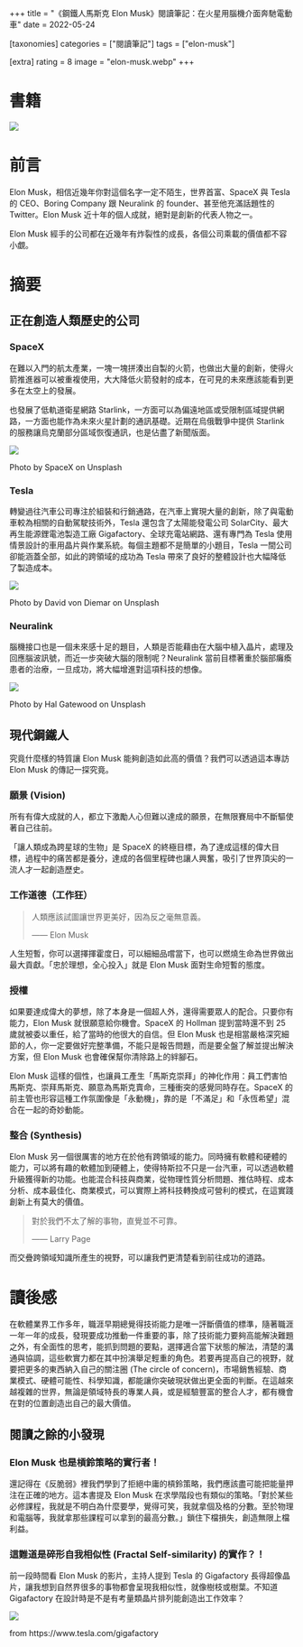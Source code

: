 +++
title = "《鋼鐵人馬斯克 Elon Musk》閱讀筆記：在火星用腦機介面奔馳電動車"
date = 2022-05-24

[taxonomies]
categories = ["閱讀筆記"]
tags = ["elon-musk"]

[extra]
rating = 8
image = "elon-musk.webp"
+++

# 書籍
[![](elon-musk.webp)](https://www.goodreads.com/book/show/25541028-elon-musk)

# 前言

Elon Musk，相信近幾年你對這個名字一定不陌生，世界首富、SpaceX 與 Tesla 的 CEO、Boring Company 跟 Neuralink 的 founder、甚至他充滿話題性的 Twitter。Elon Musk 近十年的個人成就，絕對是創新的代表人物之一。

Elon Musk 經手的公司都在近幾年有炸裂性的成長，各個公司乘載的價值都不容小覷。

# 摘要
## 正在創造人類歷史的公司
### SpaceX

在難以入門的航太產業，一塊一塊拼湊出自製的火箭，也做出大量的創新，使得火箭推進器可以被重複使用，大大降低火箭發射的成本，在可見的未來應該能看到更多在太空上的發展。

也發展了低軌道衛星網路 Starlink，一方面可以為偏遠地區或受限制區域提供網路，一方面也能作為未來火星計劃的通訊基礎。近期在烏俄戰爭中提供 Starlink 的服務讓烏克蘭部分區域恢復通訊，也是佔盡了新聞版面。

![](spacex.webp)
<p class="image-caption">Photo by SpaceX on Unsplash</p>

### Tesla

轉變過往汽車公司專注於組裝和行銷通路，在汽車上實現大量的創新，除了與電動車較為相關的自動駕駛技術外，Tesla 還包含了太陽能發電公司 SolarCity、最大再生能源鋰電池製造工廠 Gigafactory、全球充電站網路、還有專門為 Tesla 使用情景設計的車用晶片與作業系統。每個主題都不是簡單的小題目，Tesla 一間公司卻能涵蓋全部，如此的跨領域的成功為 Tesla 帶來了良好的整體設計也大幅降低了製造成本。

![](car.webp)
<p class="image-caption">Photo by David von Diemar on Unsplash</p>

### Neuralink
腦機接口也是一個未來感十足的題目，人類是否能藉由在大腦中植入晶片，處理及回應腦波訊號，而近一步突破大腦的限制呢？Neuralink 當前目標著重於腦部癱瘓患者的治療，一旦成功，將大幅增進對這項科技的想像。

![](neuron.webp)
<p class="image-caption">Photo by Hal Gatewood on Unsplash</p>

## 現代鋼鐵人
究竟什麼樣的特質讓 Elon Musk 能夠創造如此高的價值？我們可以透過這本專訪 Elon Musk 的傳記一探究竟。

### 願景 (Vision)

所有有偉大成就的人，都立下激勵人心但難以達成的願景，在無限賽局中不斷驅使著自己往前。

「讓人類成為跨星球的生物」是 SpaceX 的終極目標，為了達成這樣的偉大目標，過程中的痛苦都是養分，達成的各個里程碑也讓人興奮，吸引了世界頂尖的一流人才一起創造歷史。

### 工作道德（工作狂）

> 人類應該試圖讓世界更美好，因為反之毫無意義。
>
> —— Elon Musk

人生短暫，你可以選擇揮霍度日，可以細細品嚐當下，也可以燃燒生命為世界做出最大貢獻。「忠於理想，全心投入」就是 Elon Musk 面對生命短暫的態度。

### 授權

如果要達成偉大的夢想，除了本身是一個超人外，還得需要眾人的配合。只要你有能力，Elon Musk 就很願意給你機會。SpaceX 的 Hollman 提到當時還不到 25 歲就被委以重任，給了當時的他很大的自信。但 Elon Musk 也是相當嚴格深究細節的人，你一定要做好完整準備，不能只是報告問題，而是要全盤了解並提出解決方案，但 Elon Musk 也會確保幫你清除路上的絆腳石。

Elon Musk 這樣的個性，也讓員工產生「馬斯克崇拜」的神化作用：員工們害怕馬斯克、崇拜馬斯克、願意為馬斯克賣命，三種衝突的感覺同時存在。SpaceX 的前主管也形容這種工作氛圍像是「永動機」，靠的是「不滿足」和「永恆希望」混合在一起的奇妙動能。

### 整合 (Synthesis)

Elon Musk 另一個很厲害的地方在於他有跨領域的能力。同時擁有軟體和硬體的能力，可以將有趣的軟體加到硬體上，使得特斯拉不只是一台汽車，可以透過軟體升級獲得新的功能。也能混合科技與商業，從物理性質分析問題、推估時程、成本分析、成本最佳化、商業模式，可以實際上將科技轉換成可營利的模式，在這實踐創新上有莫大的價值。

> 對於我們不太了解的事物，直覺並不可靠。
>
> —— Larry Page

而交疊跨領域知識所產生的視野，可以讓我們更清楚看到前往成功的道路。

# 讀後感

在軟體業界工作多年，職涯早期總覺得技術能力是唯一評斷價值的標準，隨著職涯一年一年的成長，發現要成功推動一件重要的事，除了技術能力要夠高能解決難題之外，有全面性的思考，能抓到問題的要點，選擇適合當下狀態的解法，清楚的溝通與協調，這些軟實力都在其中扮演舉足輕重的角色。若要再提高自己的視野，就要把更多的東西納入自己的關注圈 (The circle of concern)，市場銷售經驗、商業模式、硬體可能性、科學知識，都能讓你突破現狀做出更全面的判斷。在這越來越複雜的世界，無論是領域特長的專業人員，或是經驗豐富的整合人才，都有機會在對的位置創造出自己的最大價值。

## 閱讀之餘的小發現

### Elon Musk 也是槓鈴策略的實行者！

還記得在《反脆弱》裡我們學到了拒絕中庸的槓鈴策略，我們應該盡可能把能量押注在正確的地方。這本書提及 Elon Musk 在求學階段也有類似的策略。「對於某些必修課程，我就是不明白為什麼要學，覺得可笑，我就拿個及格的分數。至於物理和電腦等，我就拿那些課程可以拿到的最高分數。」鎖住下檔損失，創造無限上檔利益。

### 這難道是碎形自我相似性 (Fractal Self-similarity) 的實作？！

前一段時間看 Elon Musk 的影片，主持人提到 Tesla 的 Gigafactory 長得超像晶片，讓我想到自然界很多的事物都會呈現我相似性，就像樹枝或樹葉。不知道 Gigafactory 在設計時是不是有考量類晶片排列能創造出工作效率？

![](giga-factory.webp)
<p class="image-caption">from https://www.tesla.com/gigafactory</p>
